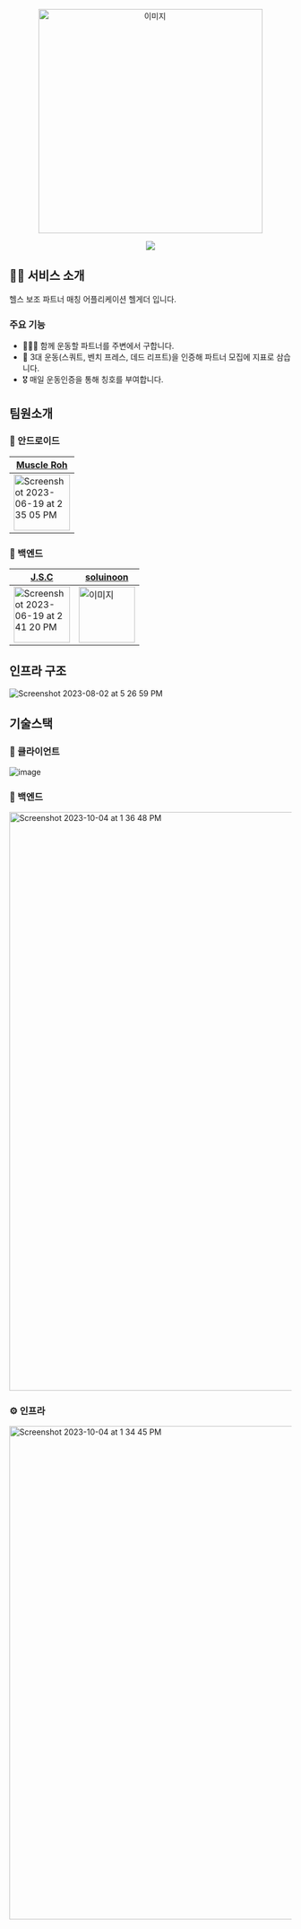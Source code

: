 
<p align="center">
  <img src="https://github.com/hel-gather/hel-gather-server/assets/67910922/37af5b02-80c3-4762-8985-e256092ea29e" alt="이미지" style="width: 400px;">

</p>

<p align="center">
  <a href="https://github.com/hel-gather/hel-gather-server/wiki">
    <img src="https://img.shields.io/badge/Github Wiki-FC6D26?style=for-the-badge&logo=Github&logoColor=white">
  </a>
</p>

## 🏋️‍♀️ 서비스 소개
헬스 보조 파트너 매칭 어플리케이션 헬게더 입니다.

### 주요 기능
* 🧑‍🤝‍🧑 함께 운동할 파트너를 주변에서 구합니다.
* 💪 3대 운동(스쿼트, 벤치 프레스, 데드 리프트)을 인증해 파트너 모집에 지표로 삼습니다.
* 🎖️ 매일 운동인증을 통해 칭호를 부여합니다.

## 팀원소개
### 🤖 안드로이드
|[Muscle Roh](https://github.com/BENDENG1)|
|---|
|<img width="100" alt="Screenshot 2023-06-19 at 2 35 05 PM" src="https://github.com/hel-gather/hel-gather-server/assets/67910922/48efcd3b-e472-4a83-b423-76a8b811792f">|

### 🚪 백엔드
|[J.S.C](https://github.com/vmfaldwntjd)|[soluinoon](https://github.com/soluinoon)|
|---|---|
|<img width="100" alt="Screenshot 2023-06-19 at 2 41 20 PM" src="https://github.com/hel-gather/hel-gather-server/assets/67910922/d9ade50f-3d51-4674-bbc2-96046980e01d">|<img src="https://github.com/hel-gather/hel-gather-server/assets/67910922/119dd9f5-5fbe-4c46-ac7a-a195526f2112" alt="이미지" style="width: 100px;">|

## 인프라 구조

![Screenshot 2023-08-02 at 5 26 59 PM](https://github.com/hel-gather/hel-gather-server/assets/67910922/7b87df0d-d726-4f48-9a04-60479738ae6a)


## 기술스택

### 💪 클라이언트
![image](https://github.com/hel-gather/hel-gather-client/assets/76191161/9ad1d526-39b6-46b4-9b62-2eb7dc3de441)

### 🚪 백엔드
<img width="1032" alt="Screenshot 2023-10-04 at 1 36 48 PM" src="https://github.com/hel-gather/hel-gather-server/assets/67910922/3aa23414-a5a9-4087-84d6-0540e5b69c8e">

### ⚙️ 인프라
<img width="880" alt="Screenshot 2023-10-04 at 1 34 45 PM" src="https://github.com/hel-gather/hel-gather-server/assets/67910922/35a42e14-7215-43b5-a2eb-cf354cb9239f">

